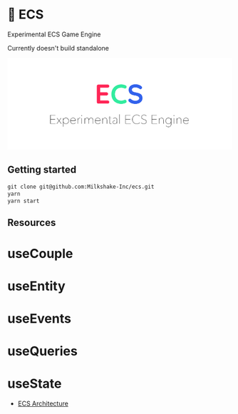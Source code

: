 # 🚀 ECS

Experimental ECS Game Engine

Currently doesn't build standalone

![logo.png](logo.png)

## Getting started

```
git clone git@github.com:Milkshake-Inc/ecs.git
yarn
yarn start
```

## Resources

# useCouple
# useEntity
# useEvents
# useQueries
# useState

 - [ECS Architecture](https://ecsy.io/docs/#/manual/Architecture)
